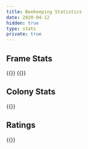 ```yaml
---
title: Beekeeping Statistics
date: 2020-04-12
hidden: true
type: stats
private: true
---
```


## Frame Stats

{{<framestats>}}
{{<totalframestats>}}


## Colony Stats
{{<colonystats>}}


## Ratings
{{<ratings>}}
